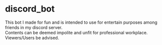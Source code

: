 # discord_bot  
This bot I made for fun and is intended to use for entertain purposes among friends in my discord server.  
Contents can be deemed impolite and unfit for professional workplace.  
Viewers/Users be advised.  
